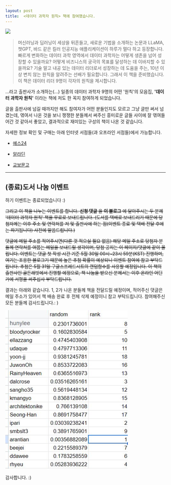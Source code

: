 ```yaml
---
layout: post
title:  <데이터 과학자 원칙> 책에 참여했습니다. 
---
```



![](https://cojette.files.wordpress.com/2023/05/xl.jpg?width=450)

> 머신러닝과 딥러닝이 세상을 뒤흔들고, 새로운 기법을 소개하는 논문과 LLaMA, 챗GPT, 바드 같은 킬러 인공지능 애플리케이션이 하루가 멀다 하고 등장합니다. 빠르게 변화하는 데이터 과학 영역에서 데이터 과학자는 어떻게 생존을 넘어 성장할 수 있을까요? 어떻게 비즈니스의 궁극의 목표를 달성하는 데 이바지할 수 있을까요? 기술 말고 내공 있는 데이터 리더로서 성장하는 데 도움을 주는, 10년 이상 변치 않는 원칙을 알려주는 선배가 필요합니다. 그래서 이 책을 준비했습니다. 이 책은 데이터 리더 9명이 각자의 원칙을 제시합니다.

...라고 출판사가 소개하는(...) 일종의 데이터 과학자 9명의 어떤 '원칙'의 모음집, **'데이터 과학자 원칙'** 이라는 책에 저도 한 꼭지 참여하게 되었습니다.

글을 출판사에 넘길 때까지만 해도 참여자가 어떤 분들인지도 모르고 그냥 글만 써서 넘겼는데, 엮여서 나온 것을 보니 쟁쟁한 분들께서 써주신 흥미로운 글들 사이에 잘 엮여들어간 것 같아서 좋았고, 결과적으로 재미있는 구성의 책이 나온 것 같습니다.

자세한 정보 확인 및 구매는 아래 인터넷 서점들(과 오프라인 서점들)에서 가능합니다.

-  [예스24](https://bit.ly/42OA9zr?fbclid=IwAR3iXk_bYOnsnBLuyiMHZKH0NMGQORqS_zXyX6eiMZHN-EVvl1w_bbMhPvA)

-  [알라딘](https://bit.ly/41RYMKf?fbclid=IwAR0g90ovPFwDbIdOBFH4pms1f6NLolReCSlLNnuKZkQCBDWPFdnf2blV600)

-  [교보문고](https://bit.ly/3BDETM7?fbclid=IwAR3SpIq8caswRL6CGBkJZ3NEw_MHIKVK36ZedRynjiSXct25LR5eXLPovvQ)

---
## (종료)도서 나눔 이벤트

하기 이벤트는 종료되었습니다 :) 

~~그리고 이 책을 나누는 이벤트를 합니다. **신청 댓글** 을 **이 블로그** 에 달아주시는 두 분께 '데이터 과학자 원칙' 책을 무료로 보내드립니다. 
(도서를 택배로 보내드리기 때문에 당첨자께는 이후 주소 및 연락처를 저 및 출판사에 하는 점(이벤트 종료 및 택배 전달 후에는 파기됩니다) 사전에 말씀드립니다.)~~

~~댓글에 메일 주소를 적어주시면(다른 것 적으실 필요 없음) 해당 메일 주소로 당첨자 분들께 연락처를 여쭙는 메일을 보내드릴 생각이며, 당첨 공지는 이 페이지/댓글에 같이 올립니다. 
이벤트는 댓글 첫 작성 시간 기준 5월 30일 00시~23시 59분(KST) 진행하며, 여기는 조용한 블로그기 때문에 높은 추첨 확률이 예상되니 이벤트 참여에 참고 부탁드립니다.
추첨은 5월 31일 구글스프레드시트의 랜덤함수를 사용할 예정입니다. 
이 책의 출판사인 골든래빗에서 진행할 에정으로, 책 나눔을 받으신 분께서는 이후 온라인 어딘가에 서평을 써주십사 부탁드립니다.~~

결과는 아래와 같습니다. 1, 2가 나온 분들께 책을 전달드릴 예정이며, 적어주신 댓글은 메일 주소가 있어서 책 배송 완료 후 전체 삭제 예정이니 참고 부탁드립니다. 
참여해주신 모든 분들께 감사드립니다.: )

![](https://raw.githubusercontent.com/cojette/cojette.github.io/master/_posts/event.JPG)

감사합니다. :) 

